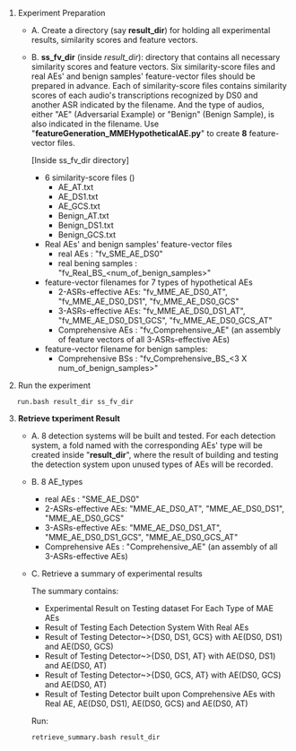 1. Experiment Preparation
   - A.	Create a directory (say **result_dir**) for holding all experimental results, similarity scores and feature vectors.
   - B.	**ss_fv_dir** (inside *result_dir*): directory that contains all necessary similarity scores and feature vectors. Six similarity-score files and real AEs' and benign samples' feature-vector files should be prepared in advance. Each of similarity-score files contains similarity scores of each audio's transcriptions recognized by DS0 and another ASR indicated by the filename. And the type of audios, either "AE" (Adversarial Example) or "Benign" (Benign Sample), is also indicated in the filename. Use "**featureGeneration_MMEHypotheticalAE.py**" to create **8** feature-vector files.
   
     [Inside ss_fv_dir directory]
     
     - 6 similarity-score files ()
       - AE_AT.txt
       - AE_DS1.txt
       - AE_GCS.txt
       - Benign_AT.txt
       - Benign_DS1.txt
       - Benign_GCS.txt
     - Real AEs' and benign samples' feature-vector files
       - real AEs            :   "fv_SME_AE_DS0"
       - real bening samples :   "fv_Real_BS_<num_of_benign_samples>"
     - feature-vector filenames for 7 types of hypothetical AEs
       - 2-ASRs-effective AEs:   "fv_MME_AE_DS0_AT",  "fv_MME_AE_DS0_DS1", "fv_MME_AE_DS0_GCS"
       - 3-ASRs-effective AEs:   "fv_MME_AE_DS0_DS1_AT", "fv_MME_AE_DS0_DS1_GCS",  "fv_MME_AE_DS0_GCS_AT"
       - Comprehensive AEs   :   "fv_Comprehensive_AE" (an assembly of feature vectors of all 3-ASRs-effective AEs)
     - feature-vector filename for benign samples:
       - Comprehensive BSs   :   "fv_Comprehensive_BS_<3 X num_of_benign_samples>"

2. Run the experiment

```
   run.bash result_dir ss_fv_dir
```

3. **Retrieve txperiment Result**
   - A.	8 detection systems will be built and tested. For each detection system, a fold named with the corresponding AEs' type will be created inside "**result_dir**", where the result of building and testing the detection system upon unused types of AEs will be recorded.
   - B.	8 AE_types
        - real AEs            :   "SME_AE_DS0"
        - 2-ASRs-effective AEs:   "MME_AE_DS0_AT",  "MME_AE_DS0_DS1", "MME_AE_DS0_GCS"
        - 3-ASRs-effective AEs:   "MME_AE_DS0_DS1_AT", "MME_AE_DS0_DS1_GCS",  "MME_AE_DS0_GCS_AT"
        - Comprehensive AEs   :   "Comprehensive_AE" (an assembly of all 3-ASRs-effective AEs)	
   - C.	Retrieve a summary of experimental results
   
     The summary contains:
      - Experimental Result on Testing dataset For Each Type of MAE AEs
      -	Result of Testing Each Detection System With Real AEs
      - Result of Testing Detector~>{DS0, DS1, GCS} with AE(DS0, DS1) and AE(DS0, GCS)
      - Result of Testing Detector~>{DS0, DS1, AT} with AE(DS0, DS1) and AE(DS0, AT)
      - Result of Testing Detector~>{DS0, GCS, AT} with AE(DS0, GCS) and AE(DS0, AT)
      - Result of Testing Detector built upon Comprehensive AEs with Real AE, AE(DS0, DS1), AE(DS0, GCS) and AE(DS0, AT)
   
     Run:
     ```Bash
     retrieve_summary.bash result_dir
     ```
